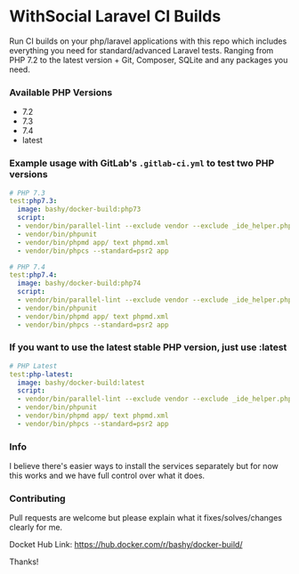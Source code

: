 # WithSocial Laravel CI Builds

Run CI builds on your php/laravel applications with this repo which includes everything you need for standard/advanced Laravel tests. Ranging from PHP 7.2 to the latest version + Git, Composer, SQLite and any packages you need.

### Available PHP Versions
* 7.2
* 7.3
* 7.4
* latest

### Example usage with GitLab's `.gitlab-ci.yml` to test two PHP versions
```yml
# PHP 7.3
test:php7.3:
  image: bashy/docker-build:php73
  script:
  - vendor/bin/parallel-lint --exclude vendor --exclude _ide_helper.php .
  - vendor/bin/phpunit
  - vendor/bin/phpmd app/ text phpmd.xml
  - vendor/bin/phpcs --standard=psr2 app

# PHP 7.4
test:php7.4:
  image: bashy/docker-build:php74
  script:
  - vendor/bin/parallel-lint --exclude vendor --exclude _ide_helper.php .
  - vendor/bin/phpunit
  - vendor/bin/phpmd app/ text phpmd.xml
  - vendor/bin/phpcs --standard=psr2 app
```

### If you want to use the latest stable PHP version, just use :latest
```yml
# PHP Latest
test:php-latest:
  image: bashy/docker-build:latest
  script:
  - vendor/bin/parallel-lint --exclude vendor --exclude _ide_helper.php .
  - vendor/bin/phpunit
  - vendor/bin/phpmd app/ text phpmd.xml
  - vendor/bin/phpcs --standard=psr2 app
```

### Info 
I believe there's easier ways to install the services separately but for now this works and we have full control over what it does.

### Contributing
Pull requests are welcome but please explain what it fixes/solves/changes clearly for me.



Docket Hub Link: https://hub.docker.com/r/bashy/docker-build/


Thanks!

